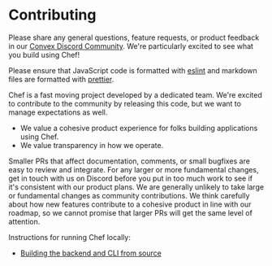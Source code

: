 # Contributing

Please share any general questions, feature requests, or product feedback in our
[Convex Discord Community](https://convex.dev/community). We're particularly
excited to see what you build using Chef!

Please ensure that JavaScript code is formatted with
[eslint](https://github.com/eslint/eslint) and markdown files are
formatted with [prettier](https://prettier.io/).

Chef is a fast moving project developed by a dedicated team. We're excited to
contribute to the community by releasing this code, but we want to manage
expectations as well.

- We value a cohesive product experience for folks building applications using Chef.
- We value transparency in how we operate.

Smaller PRs that affect documentation, comments, or small bugfixes are easy to
review and integrate. For any larger or more fundamental changes, get in touch
with us on Discord before you put in too much work to see if it's consistent
with our product plans. We are generally unlikely to take large or fundamental
changes as community contributions. We think carefully about how new features
contribute to a cohesive product in line with our roadmap, so we cannot promise
that larger PRs will get the same level of attention.

Instructions for running Chef locally:

- [Building the backend and CLI from source](DEVELOPMENT.md)
